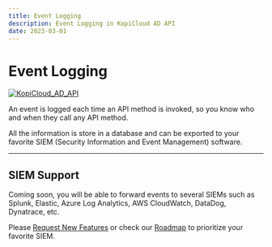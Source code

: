 ```yaml
---
title: Event Logging
description: Event Logging in KopiCloud AD API
date: 2023-03-01
---
```


# Event Logging
[![KopiCloud_AD_API](https://img.shields.io/badge/kopiCloud_ad-v1.0+-blueviolet.svg)](https://www.kopicloud-ad-api.com)

An event is logged each time an API method is invoked, so you know who and when they call any API method.

All the information is store in a database and can be exported to your favorite SIEM (Security Information and Event Management) software.

----

## SIEM Support

Coming soon, you will be able to forward events to several SIEMs such as Splunk, Elastic, Azure Log Analytics, AWS CloudWatch, DataDog, Dynatrace, etc.

Please [Request New Features](https://kopicloud-ad-api.com/Feature) or check our [Roadmap](https://kopicloud-ad-api.com/Feature/Roadmap) to prioritize your favorite SIEM.

